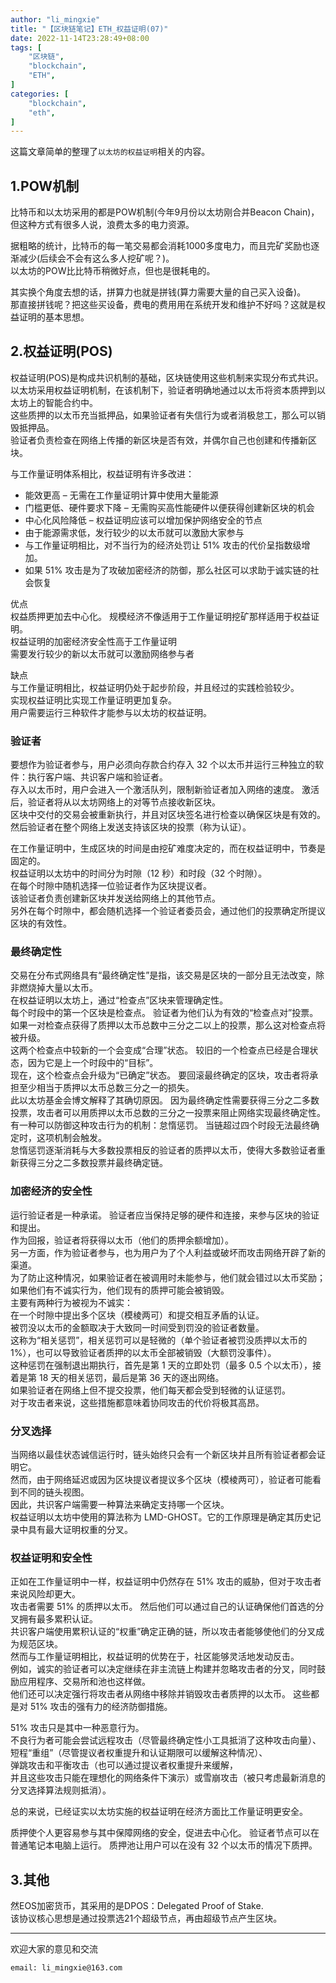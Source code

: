 ```yaml
---
author: "li_mingxie"
title: "【区块链笔记】ETH_权益证明(07)"
date: 2022-11-14T23:28:49+08:00
tags: [
    "区块链",
    "blockchain",
    "ETH",
]
categories: [
    "blockchain",
    "eth",
]
---
```


这篇文章简单的整理了`以太坊的权益证明`相关的内容。  <!--more-->  

## 1.POW机制

比特币和以太坊采用的都是POW机制(今年9月份以太坊刚合并Beacon Chain)，  
但这种方式有很多人说，浪费太多的电力资源。  

据粗略的统计，比特币的每一笔交易都会消耗1000多度电力，而且完矿奖励也逐渐减少(后续会不会有这么多人挖矿呢？)。  
以太坊的POW比比特币稍微好点，但也是很耗电的。  

其实换个角度去想的话，拼算力也就是拼钱(算力需要大量的自己买入设备)。  
那直接拼钱呢？把这些买设备，费电的费用用在系统开发和维护不好吗？这就是权益证明的基本思想。  

## 2.权益证明(POS)

权益证明(POS)是构成共识机制的基础，区块链使用这些机制来实现分布式共识。  
以太坊采用权益证明机制，在该机制下，验证者明确地通过以太币将资本质押到以太坊上的智能合约中。  
这些质押的以太币充当抵押品，如果验证者有失信行为或者消极怠工，那么可以销毁抵押品。  
验证者负责检查在网络上传播的新区块是否有效，并偶尔自己也创建和传播新区块。  

与工作量证明体系相比，权益证明有许多改进：  

* 能效更高 – 无需在工作量证明计算中使用大量能源
* 门槛更低、硬件要求下降 – 无需购买高性能硬件以便获得创建新区块的机会
* 中心化风险降低 – 权益证明应该可以增加保护网络安全的节点
* 由于能源需求低，发行较少的以太币就可以激励大家参与
* 与工作量证明相比，对不当行为的经济处罚让 51% 攻击的代价呈指数级增加。
* 如果 51% 攻击是为了攻破加密经济的防御，那么社区可以求助于诚实链的社会恢复

优点  
权益质押更加去中心化。 规模经济不像适用于工作量证明挖矿那样适用于权益证明。  
权益证明的加密经济安全性高于工作量证明  
需要发行较少的新以太币就可以激励网络参与者  

缺点  
与工作量证明相比，权益证明仍处于起步阶段，并且经过的实践检验较少。  
实现权益证明比实现工作量证明更加复杂。  
用户需要运行三种软件才能参与以太坊的权益证明。  

### 验证者

要想作为验证者参与，用户必须向存款合约存入 32 个以太币并运行三种独立的软件：执行客户端、共识客户端和验证者。  
存入以太币时，用户会进入一个激活队列，限制新验证者加入网络的速度。 激活后，验证者将从以太坊网络上的对等节点接收新区块。  
区块中交付的交易会被重新执行，并且对区块签名进行检查以确保区块是有效的。  
然后验证者在整个网络上发送支持该区块的投票（称为认证）。  

在工作量证明中，生成区块的时间是由挖矿难度决定的，而在权益证明中，节奏是固定的。  
权益证明以太坊中的时间分为时隙（12 秒）和时段（32 个时隙）。  
在每个时隙中随机选择一位验证者作为区块提议者。  
该验证者负责创建新区块并发送给网络上的其他节点。  
另外在每个时隙中，都会随机选择一个验证者委员会，通过他们的投票确定所提议区块的有效性。  

### 最终确定性

交易在分布式网络具有“最终确定性”是指，该交易是区块的一部分且无法改变，除非燃烧掉大量以太币。  
在权益证明以太坊上，通过“检查点”区块来管理确定性。  
每个时段中的第一个区块是检查点。 验证者为他们认为有效的“检查点对”投票。  
如果一对检查点获得了质押以太币总数中三分之二以上的投票，那么这对检查点将被升级。  
这两个检查点中较新的一个会变成“合理”状态。 较旧的一个检查点已经是合理状态，因为它是上一个时段中的“目标”。  
现在，这个检查点会升级为“已确定”状态。 要回滚最终确定的区块，攻击者将承担至少相当于质押以太币总数三分之一的损失。  
此以太坊基金会博文解释了其确切原因。 因为最终确定性需要获得三分之二多数投票，攻击者可以用质押以太币总数的三分之一投票来阻止网络实现最终确定性。  
有一种可以防御这种攻击行为的机制：怠惰惩罚。 当链超过四个时段无法最终确定时，这项机制会触发。  
怠惰惩罚逐渐消耗与大多数投票相反的验证者的质押以太币，使得大多数验证者重新获得三分之二多数投票并最终确定链。  

### 加密经济的安全性

运行验证者是一种承诺。 验证者应当保持足够的硬件和连接，来参与区块的验证和提出。  
作为回报，验证者将获得以太币（他们的质押余额增加）。  
另一方面，作为验证者参与，也为用户为了个人利益或破坏而攻击网络开辟了新的渠道。  
为了防止这种情况，如果验证者在被调用时未能参与，他们就会错过以太币奖励；如果他们有不诚实行为，他们现有的质押可能会被销毁。  
主要有两种行为被视为不诚实：  
在一个时隙中提出多个区块（模棱两可）和提交相互矛盾的认证。  
被罚没以太币的金额取决于大致同一时间受到罚没的验证者数量。  
这称为“相关惩罚”，相关惩罚可以是轻微的（单个验证者被罚没质押以太币的 1%），也可以导致验证者质押的以太币全部被销毁（大额罚没事件）。  
这种惩罚在强制退出期执行，首先是第 1 天的立即处罚（最多 0.5 个以太币），接着是第 18 天的相关惩罚，最后是第 36 天的逐出网络。  
如果验证者在网络上但不提交投票，他们每天都会受到轻微的认证惩罚。  
对于攻击者来说，这些措施都意味着协同攻击的代价将极其高昂。  

### 分叉选择

当网络以最佳状态诚信运行时，链头始终只会有一个新区块并且所有验证者都会证明它。  
然而，由于网络延迟或因为区块提议者提议多个区块（模棱两可），验证者可能看到不同的链头视图。  
因此，共识客户端需要一种算法来确定支持哪一个区块。  
权益证明以太坊中使用的算法称为 LMD-GHOST。它的工作原理是确定其历史记录中具有最大证明权重的分叉。  

### 权益证明和安全性

正如在工作量证明中一样，权益证明中仍然存在 51% 攻击的威胁，但对于攻击者来说风险却更大。  
攻击者需要 51% 的质押以太币。 然后他们可以通过自己的认证确保他们首选的分叉拥有最多累积认证。  
共识客户端使用累积认证的“权重”确定正确的链，所以攻击者能够使他们的分叉成为规范区块。  
然而与工作量证明相比，权益证明的优势在于，社区能够灵活地发动反击。  
例如，诚实的验证者可以决定继续在非主流链上构建并忽略攻击者的分叉，同时鼓励应用程序、交易所和池也这样做。  
他们还可以决定强行将攻击者从网络中移除并销毁攻击者质押的以太币。 这些都是对 51% 攻击的强有力的经济防御措施。  

51% 攻击只是其中一种恶意行为。  
不良行为者可能会尝试远程攻击（尽管最终确定性小工具抵消了这种攻击向量）、  
短程“重组”（尽管提议者权重提升和认证期限可以缓解这种情况）、  
弹跳攻击和平衡攻击（也可以通过提议者权重提升来缓解，  
并且这些攻击只能在理想化的网络条件下演示）或雪崩攻击（被只考虑最新消息的分叉选择算法规则抵消）。  

总的来说，已经证实以太坊实施的权益证明在经济方面比工作量证明更安全。  

质押使个人更容易参与其中保障网络的安全，促进去中心化。 验证者节点可以在普通笔记本电脑上运行。 质押池让用户可以在没有 32 个以太币的情况下质押。

## 3.其他

然EOS加密货币，其采用的是DPOS：Delegated Proof of Stake.  
该协议核心思想是通过投票选21个超级节点，再由超级节点产生区块。

----------------------------------------------
欢迎大家的意见和交流

`email: li_mingxie@163.com`
